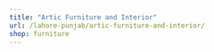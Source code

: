 ```yaml
---
title: "Artic Furniture and Interior"
url: /lahore-punjab/artic-furniture-and-interior/
shop: furniture
---
```

